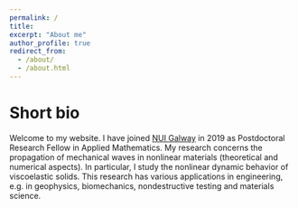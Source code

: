 ```yaml
---
permalink: /
title:
excerpt: "About me"
author_profile: true
redirect_from: 
  - /about/
  - /about.html
---
```


Short bio
======
Welcome to my website. I have joined [NUI Galway](http://www.nuigalway.ie/our-research/people/mathematics-statistics-and-applied-mathematics/haroldberjamin/) in 2019 as Postdoctoral Research Fellow in Applied Mathematics. My research concerns the propagation of mechanical waves in nonlinear materials (theoretical and numerical aspects). In particular, I study the nonlinear dynamic behavior of viscoelastic solids. This research has various applications in engineering, e.g. in geophysics, biomechanics, nondestructive testing and materials science.
